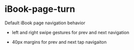 iBook-page-turn
===============

Default iBook page navigation behavior

- left and right swipe gestures for prev and next navigation

- 40px margins for prev and next tap navigaiton
